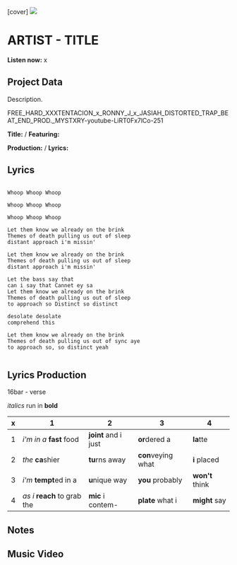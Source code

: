 [cover] ![](57175019_319474918741616_8502199518755923887_n.jpg)

# ARTIST - TITLE

**Listen now:** x

## Project Data

Description.

FREE_HARD_XXXTENTACION_x_RONNY_J_x_JASIAH_DISTORTED_TRAP_BEAT_END_PROD._MYSTXRY-youtube-LiRT0Fx7lCo-251


**Title:**  / **Featuring:** 

**Production:**  / **Lyrics:** 

## Lyrics

```

Whoop Whoop Whoop

Whoop Whoop Whoop

Whoop Whoop Whoop

Let them know we already on the brink
Themes of death pulling us out of sleep 
distant approach i'm missin'

Let them know we already on the brink
Themes of death pulling us out of sleep 
distant approach i'm missin'

Let the bass say that
can i say that Cannet ey sa
Let them know we already on the brink
Themes of death pulling us out of sleep 
to approach so Distinct so distinct

desolate desolate 
comprehend this

Let them know we already on the brink
Themes of death pulling us out of sync aye
to approach so, so distinct yeah


```

## Lyrics Production

16bar - verse

*italics* run in
**bold**

| x | 1 | 2 | 3 | 4 |
|---|---|---|---|---|
| 1 | *i'm in a* **fast** food | **joint** and i just  | **or**dered a  | **la**tte  |
| 2 | *the* **ca**shier | **tu**rns away  |  **con**veying what |  **i** placed |
| 3 | *i'm* **tempt**ed in a | **u**nique way  |  **you** probably |  **won't** think |
| 4 | *as i* **reach** to grab the |  **mic** i contem-  | **plate** what i | **might** say |

## Notes

## Music Video
